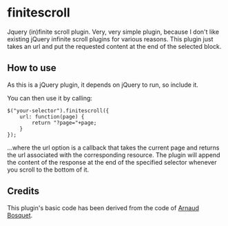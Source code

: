 finitescroll
============

Jquery (in)finite scroll plugin.
Very, very simple plugin, because I don't like existing jQuery infinite scroll plugins for various reasons.
This plugin just takes an url and put the requested content at the end of the selected block.

How to use
----------

As this is a jQuery plugin, it depends on jQuery to run, so include it.

You can then use it by calling:

    $("your-selector").finitescroll({
        url: function(page) {
            return "?page="+page;
        }
    });

...where the url option is a callback that takes the current page and returns the url associated with the corresponding resource.
The plugin will append the content of the response at the end of the specified selector whenever you scroll to the bottom of it.

Credits
-------

This plugin's basic code has been derived from the code of [Arnaud Bosquet](http://www.arnaudbosquet.fr/developpement/comment-faire-un-infinite-scroll-en-jquery).